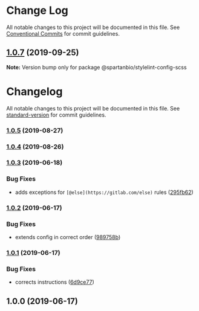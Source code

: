 # Change Log

All notable changes to this project will be documented in this file. See
[Conventional Commits](https://conventionalcommits.org) for commit guidelines.

## [1.0.7](https://gitlab.com/spartanbio-ux/code-styles/compare/@spartanbio/stylelint-config-scss@1.0.6...@spartanbio/stylelint-config-scss@1.0.7) (2019-09-25)

**Note:** Version bump only for package @spartanbio/stylelint-config-scss

# Changelog

All notable changes to this project will be documented in this file. See
[standard-version](https://github.com/conventional-changelog/standard-version) for commit
guidelines.

### [1.0.5](https://gitlab.com/spartanbio-ux/stylelint-config-scss/compare/v1.0.4...v1.0.5) (2019-08-27)

### [1.0.4](https://gitlab.com/spartanbio-ux/stylelint-config-scss/compare/v1.0.3...v1.0.4) (2019-08-26)

### [1.0.3](https://gitlab.com/spartanbio-ux/stylelint-config-scss/compare/v1.0.2...v1.0.3) (2019-06-18)

### Bug Fixes

- adds exceptions for `[@else](https://gitlab.com/else)` rules
  ([295fb62](https://gitlab.com/spartanbio-ux/stylelint-config-scss/commit/295fb62))

### [1.0.2](https://gitlab.com/spartanbio-ux/stylelint-config-scss/compare/v1.0.1...v1.0.2) (2019-06-17)

### Bug Fixes

- extends config in correct order
  ([989758b](https://gitlab.com/spartanbio-ux/stylelint-config-scss/commit/989758b))

### [1.0.1](https://gitlab.com/spartanbio-ux/stylelint-config-scss/compare/v1.0.0...v1.0.1) (2019-06-17)

### Bug Fixes

- corrects instructions
  ([6d9ce77](https://gitlab.com/spartanbio-ux/stylelint-config-scss/commit/6d9ce77))

## 1.0.0 (2019-06-17)
